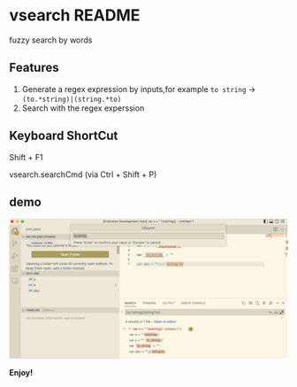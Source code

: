 # vsearch README

fuzzy search by words

## Features

1. Generate a regex expression by inputs,for example `to string` -> `(to.*string)|(string.*to)`
2. Search with the regex experssion

## Keyboard ShortCut
Shift + F1

vsearch.searchCmd (via Ctrl + Shift + P)


## demo
![](demo.png)




**Enjoy!**
